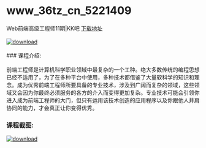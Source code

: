 # www_36tz_cn_5221409
Web前端高级工程师11期|KK吧
[下载地址](http://www.36tz.cn/article/5221409 "下载地址")
<br/></br>[![download](http://36tz.cn/muke_img/2021_10_1-34-300x197.png "下载地址")](http://www.36tz.cn/article/5221409 "下载地址")
<br/></br>### 课程介绍:<br/></br>前端工程师是计算机科学职业领域中最复杂的一个工种。绝大多数传统的编程思想已经不适用了，为了在多种平台中使用，多种技术都借鉴了大量软科学的知识和理念。成为优秀前端工程师所要具备的专业技术，涉及到广阔而复杂的领域，这些领域又会因为你最终必须服务的各方的介入而变得更加复杂。专业技术可能会引领你进入成为前端工程师的大门，但只有运用该技术创造的应用程序以及你跟他人并肩协同的能力，才会真正让你变得优秀。

### 课程截图:
[![download](http://36tz.cn/muke_img/2021_10_2-28.png "下载地址")](http://www.36tz.cn/article/5221409 "下载地址")
